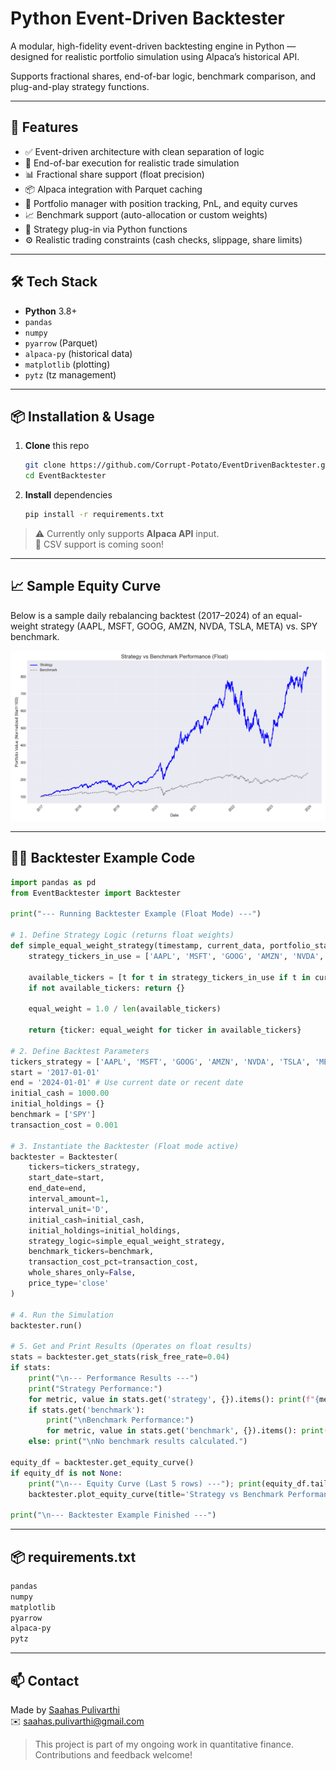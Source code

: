 # Python Event-Driven Backtester

A modular, high-fidelity event-driven backtesting engine in Python — designed for realistic portfolio simulation using Alpaca’s historical API.

Supports fractional shares, end-of-bar logic, benchmark comparison, and plug-and-play strategy functions.

---

## 🚀 Features

- ✅ Event-driven architecture with clean separation of logic  
- 🔁 End-of-bar execution for realistic trade simulation  
- 📊 Fractional share support (float precision)  
- 📦 Alpaca integration with Parquet caching  
- 💸 Portfolio manager with position tracking, PnL, and equity curves  
- 📈 Benchmark support (auto-allocation or custom weights)  
- 🔧 Strategy plug-in via Python functions  
- ⚙️ Realistic trading constraints (cash checks, slippage, share limits)

---

## 🛠 Tech Stack

- **Python** 3.8+  
- `pandas`
- `numpy`
- `pyarrow` (Parquet)  
- `alpaca-py` (historical data)  
- `matplotlib` (plotting)  
- `pytz` (tz management)

---

## 📦 Installation & Usage

1. **Clone** this repo  
   ```bash
   git clone https://github.com/Corrupt-Potato/EventDrivenBacktester.git
   cd EventBacktester
   ```

2. **Install** dependencies  
   ```bash
   pip install -r requirements.txt
   ```

> ⚠️ Currently only supports **Alpaca API** input.  
> 📁 CSV support is coming soon!

---

## 📈 Sample Equity Curve

Below is a sample daily rebalancing backtest (2017–2024) of an equal-weight strategy (AAPL, MSFT, GOOG, AMZN, NVDA, TSLA, META) vs. SPY benchmark.

![Equity Curve](images/Figure_1.png)

---

## 🧑‍💻 Backtester Example Code

```python
import pandas as pd
from EventBacktester import Backtester

print("--- Running Backtester Example (Float Mode) ---")

# 1. Define Strategy Logic (returns float weights)
def simple_equal_weight_strategy(timestamp, current_data, portfolio_state):
    strategy_tickers_in_use = ['AAPL', 'MSFT', 'GOOG', 'AMZN', 'NVDA', 'TSLA', 'META']
    
    available_tickers = [t for t in strategy_tickers_in_use if t in current_data.columns and not pd.isna(current_data[t].iloc[-1])]
    if not available_tickers: return {}
    
    equal_weight = 1.0 / len(available_tickers)
    
    return {ticker: equal_weight for ticker in available_tickers}

# 2. Define Backtest Parameters
tickers_strategy = ['AAPL', 'MSFT', 'GOOG', 'AMZN', 'NVDA', 'TSLA', 'META']
start = '2017-01-01'
end = '2024-01-01' # Use current date or recent date
initial_cash = 1000.00
initial_holdings = {}
benchmark = ['SPY']
transaction_cost = 0.001

# 3. Instantiate the Backtester (Float mode active)
backtester = Backtester(
    tickers=tickers_strategy,
    start_date=start,
    end_date=end,
    interval_amount=1,
    interval_unit='D',
    initial_cash=initial_cash,
    initial_holdings=initial_holdings,
    strategy_logic=simple_equal_weight_strategy,
    benchmark_tickers=benchmark,
    transaction_cost_pct=transaction_cost,
    whole_shares_only=False,
    price_type='close'
)

# 4. Run the Simulation
backtester.run()

# 5. Get and Print Results (Operates on float results)
stats = backtester.get_stats(risk_free_rate=0.04)
if stats:
    print("\n--- Performance Results ---")
    print("Strategy Performance:")
    for metric, value in stats.get('strategy', {}).items(): print(f"{metric:>25}: {value:>15.4f}")
    if stats.get('benchmark'):
        print("\nBenchmark Performance:")
        for metric, value in stats.get('benchmark', {}).items(): print(f"{metric:>25}: {value:>15.4f}")
    else: print("\nNo benchmark results calculated.")

equity_df = backtester.get_equity_curve()
if equity_df is not None:
    print("\n--- Equity Curve (Last 5 rows) ---"); print(equity_df.tail())
    backtester.plot_equity_curve(title='Strategy vs Benchmark Performance (Float)', normalize=True)

print("\n--- Backtester Example Finished ---")
```

---

## 📦 requirements.txt

```txt
pandas
numpy
matplotlib
pyarrow
alpaca-py
pytz
```

---

## 📫 Contact

Made by [Saahas Pulivarthi](https://linkedin.com/in/saahas-pulivarthi)  
✉️ saahas.pulivarthi@gmail.com

> This project is part of my ongoing work in quantitative finance. Contributions and feedback welcome!
